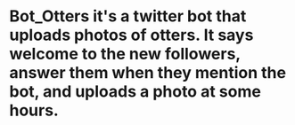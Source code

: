 # Bot_Otters it's a twitter bot that uploads photos of otters. It says welcome to the new followers, answer them when they mention the bot, and uploads a photo at some hours.

